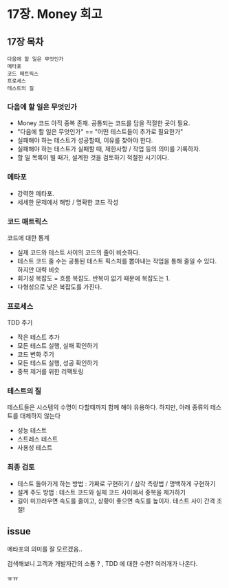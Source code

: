 # 17장. Money 회고 

## 17장 목차

```
다음에 할 일은 무엇인가
메타포
코드 매트릭스
프로세스 
테스트의 질
```

### 다음에 할 일은 무엇인가 

- Money 코드 아직 중복 존재. 공통되는 코드를 담을 적절한 곳이 필요. 
- "다음에 할 일은 무엇인가" == "어떤 테스트들이 추가로 필요한가"
- 실패해야 하는 테스트가 성공할때, 이유를 찾아야 한다. 
- 실패해야 하는 테스트가 실패할 때, 제한사항 / 작업 등의 의미를 기록하자. 
- 할 일 목록이 빌 때가, 설계한 것을 검토하기 적절한 시기이다. 

### 메타포

- 강력한 메타포. 
- 세세한 문제에서 해방 / 명확한 코드 작성 

### 코드 매트릭스 

코드에 대한 통계

- 실제 코드와 테스트 사이의 코드의 줄이 비슷하다. 
- 테스트 코드 줄 수는 공통된 테스트 픽스처를 뽑아내는 작업을 통해 줄일 수 있다. 하지만 대략 비슷
- 회기성 복잡도 = 흐름 복잡도. 반복이 없기 때문에 복잡도는 1.
- 다형성으로 낮은 복잡도를 가진다.

### 프로세스

TDD 주기

- 작은 테스트 추가
- 모든 테스트 실행, 실패 확인하기
- 코드 변화 주기
- 모든 테스트 실행, 성공 확인하기
- 중복 제거를 위한 리팩토링 

### 테스트의 질 

테스트들은 시스템의 수명이 다할때까지 함께 해야 유용하다. 하지만, 아래 종류의 테스트를 대체하지 않는다

- 성능 테스트
- 스트레스 테스트
- 사용성 테스트 

### 최종 검토

- 테스트 돌아가게 하는 방법 : 가짜로 구현하기 / 삼각 측량법 / 명백하게 구현하기
- 설계 주도 방법 : 테스트 코드와 실제 코드 사이에서 중복을 제거하기
- 길이 미끄러우면 속도를 줄이고, 상황이 좋으면 속도를 높이자. 테스트 사이 간격 조절! 

## issue

메타포의 의미를 잘 모르겠음..

검색해보니 고객과 개발자간의 소통 ? , TDD 에 대한 수련? 여러개가 나온다. 

ㅠㅠ